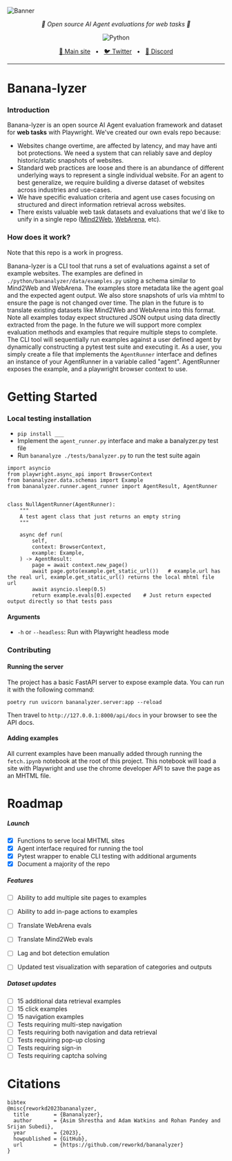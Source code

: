 ![Banner](https://raw.githubusercontent.com/reworkd/bananalyzer/main/public/banner.png?token=GHSAT0AAAAAACIR3TH3CIZWTDGKHLZDUVJ2ZKK4GZQ)
<p align="center">
  <em>🍌 Open source AI Agent evaluations for web tasks 🍌</em>
</p>
<p align="center">
    <img alt="Python" src="https://img.shields.io/badge/python-3670A0?style=for-the-badge&logo=python&logoColor=ffdd54" />
</p>

<p align="center">
<a href="https://reworkd.ai">🔗 Main site</a>
<span>&nbsp;&nbsp;•&nbsp;&nbsp;</span>
<a href="https://twitter.com/reworkdai">🐦 Twitter</a>
<span>&nbsp;&nbsp;•&nbsp;&nbsp;</span>
<a href="https://discord.gg/gcmNyAAFfV">📢 Discord</a>
</p>

----
# Banana-lyzer
### Introduction
Banana-lyzer is an open source AI Agent evaluation framework and dataset for **web tasks** with Playwright.
We've created our own evals repo because:
- Websites change overtime, are affected by latency, and may have anti bot protections. We need a system that can reliably save and deploy historic/static snapshots of websites.  
- Standard web practices are loose and there is an abundance of different underlying ways to represent a single individual website. For an agent to best generalize, we require building a diverse dataset of websites across industries and use-cases.
- We have specific evaluation criteria and agent use cases focusing on structured and direct information retrieval across websites.  
- There exists valuable web task datasets and evaluations that we'd like to unify in a single repo ([Mind2Web](https://osu-nlp-group.github.io/Mind2Web/), [WebArena](https://webarena.dev/), etc).

### How does it work?
Note that this repo is a work in progress.

Banana-lyzer is a CLI tool that runs a set of evaluations against a set of example websites.
The examples are defined in `./python/bananalyzer/data/examples.py` using a schema similar to Mind2Web and WebArena.
The examples store metadata like the agent goal and the expected agent output.
We also store snapshots of urls via mhtml to ensure the page is not changed over time.
The plan in the future is to translate existing datasets like Mind2Web and WebArena into this format.
Note all examples today expect structured JSON output using data directly extracted from the page. 
In the future we will support more complex evaluation methods and examples that require multiple steps to complete.
The CLI tool will sequentially run examples against a user defined agent by dynamically constructing a pytest test suite and executing it.
As a user, you simply create a file that implements the `AgentRunner` interface and defines an instance of your AgentRunner in a variable called "agent".
AgentRunner exposes the example, and a playwright browser context to use.  


# Getting Started
### Local testing installation
- `pip install ___`
- Implement the `agent_runner.py` interface and make a banalyzer.py test file
- Run `bananalyze ./tests/banalyzer.py` to run the test suite again

```
import asyncio
from playwright.async_api import BrowserContext
from bananalyzer.data.schemas import Example
from bananalyzer.runner.agent_runner import AgentResult, AgentRunner


class NullAgentRunner(AgentRunner):
    """
    A test agent class that just returns an empty string
    """

    async def run(
        self,
        context: BrowserContext,
        example: Example,
    ) -> AgentResult:
        page = await context.new_page()
        await page.goto(example.get_static_url())   # example.url has the real url, example.get_static_url() returns the local mhtml file url
        await asyncio.sleep(0.5)
        return example.evals[0].expected    # Just return expected output directly so that tests pass
```

#### Arguments
- `-h` or `--headless`: Run with Playwright headless mode

### Contributing
#### Running the server
The project has a basic FastAPI server to expose example data. You can run it with the following command:
```
poetry run uvicorn bananalyzer.server:app --reload
```
Then travel to `http://127.0.0.1:8000/api/docs` in your browser to see the API docs.
#### Adding examples
All current examples have been manually added through running the `fetch.ipynb` notebook at the root of this project.
This notebook will load a site with Playwright and use the chrome developer API to save the page as an MHTML file.

# Roadmap
##### Launch
- [x] Functions to serve local MHTML sites
- [x] Agent interface required for running the tool
- [x] Pytest wrapper to enable CLI testing with additional arguments
- [x] Document a majority of the repo

##### Features
- [ ] Ability to add multiple site pages to examples
- [ ] Ability to add in-page actions to examples
- [ ] Translate WebArena evals
- [ ] Translate Mind2Web evals
- [ ] Lag and bot detection emulation
- [ ] Updated test visualization with separation of categories and outputs


##### Dataset updates
- [ ] 15 additional data retrieval examples
- [ ] 15 click examples
- [ ] 15 navigation examples
- [ ] Tests requiring multi-step navigation
- [ ] Tests requiring both navigation and data retrieval
- [ ] Tests requiring pop-up closing
- [ ] Tests requiring sign-in
- [ ] Tests requiring captcha solving

# Citations
```
bibtex
@misc{reworkd2023bananalyzer,
  title        = {Bananalyzer},
  author       = {Asim Shrestha and Adam Watkins and Rohan Pandey and Srijan Subedi},
  year         = {2023},
  howpublished = {GitHub},
  url          = {https://github.com/reworkd/bananalyzer}
}
```

